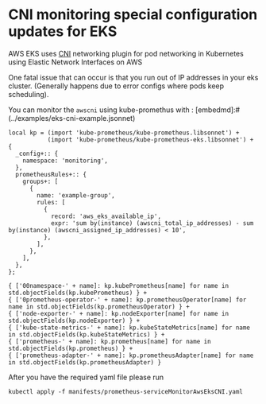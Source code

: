 # CNI monitoring special configuration updates for EKS

AWS EKS uses [CNI](https://github.com/aws/amazon-vpc-cni-k8s) networking plugin for pod networking in Kubernetes using Elastic Network Interfaces on AWS

One fatal issue that can occur is that you run out of IP addresses in your eks cluster. (Generally happens due to error configs where pods keep scheduling).

You can monitor the `awscni` using kube-promethus with : 
[embedmd]:# (../examples/eks-cni-example.jsonnet)
```jsonnet
local kp = (import 'kube-prometheus/kube-prometheus.libsonnet') +
           (import 'kube-prometheus/kube-prometheus-eks.libsonnet') + {
  _config+:: {
    namespace: 'monitoring',
  },
  prometheusRules+:: {
    groups+: [
      {
        name: 'example-group',
        rules: [
          {
            record: 'aws_eks_available_ip',
            expr: 'sum by(instance) (awscni_total_ip_addresses) - sum by(instance) (awscni_assigned_ip_addresses) < 10',
          },
        ],
      },
    ],
  },
};

{ ['00namespace-' + name]: kp.kubePrometheus[name] for name in std.objectFields(kp.kubePrometheus) } +
{ ['0prometheus-operator-' + name]: kp.prometheusOperator[name] for name in std.objectFields(kp.prometheusOperator) } +
{ ['node-exporter-' + name]: kp.nodeExporter[name] for name in std.objectFields(kp.nodeExporter) } +
{ ['kube-state-metrics-' + name]: kp.kubeStateMetrics[name] for name in std.objectFields(kp.kubeStateMetrics) } +
{ ['prometheus-' + name]: kp.prometheus[name] for name in std.objectFields(kp.prometheus) } +
{ ['prometheus-adapter-' + name]: kp.prometheusAdapter[name] for name in std.objectFields(kp.prometheusAdapter) }
```

After you have the required yaml file please run

```
kubectl apply -f manifests/prometheus-serviceMonitorAwsEksCNI.yaml
```
